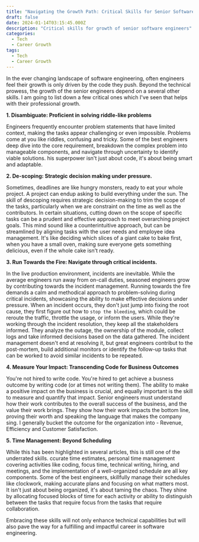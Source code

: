 ```yaml
---
title: "Navigating the Growth Path: Critical Skills for Senior Software Engineers"
draft: false
date: 2024-01-14T03:15:45.000Z
description: "Critical skills for growth of senior software engineers"
categories:
  - Tech
  - Career Growth
tags:
  - Tech
  - Career Growth
---
```


In the ever changing landscape of software engineering, often engineers feel their growth is only driven by the code they push. Beyond the technical prowess, the growth of the senior engineers depend on a several other skills. I am going to list down a few critical ones which I've seen that helps with their professional growth.

**1. Disambiguate: Proficient in solving riddle-like problems**

Engineers frequently encounter problem statements that have limited context, making the tasks appear challenging or even impossible. Problems come at you like riddles, confusing and tricky. Some of the best engineers deep dive into the core requirement, breakdown the complex problem into manageable components, and navigate through uncertainty to identify viable solutions. his superpower isn't just about code, it's about being smart and adaptable.

**2. De-scoping: Strategic decision making under pressure.**

Sometimes, deadlines are like hungry monsters, ready to eat your whole project. A project can endup asking to build everything under the sun. The skill of descoping requires strategic decision-making to trim the scope of the tasks, particularly when we are constraint on the time as well as the contributors. In certain situations, cutting down on the scope of specific tasks can be a prudent and effective approach to meet overarching project goals. This mind sound like a counterintuitive approach, but can be streamlined by aligning tasks with the user needs and employee idea management. It's like deciding which slices of a giant cake to bake first, when you have a small oven, making sure everyone gets something delicious, even if the whole cake isn't ready.

**3. Run Towards the Fire: Navigate through critical incidents.**

In the live production environment, incidents are inevitable. While the average engineers run away from on-call duties, seasoned engineers grow by contributing towards the incident management. Running towards the fire demands a calm and methodical approach to problem-solving during critical incidents, showcasing the ability to make effective decisions under pressure. When an incident occurs, they don't just jump into fixing the root cause, they first figure out how to `stop the bleeding`, which could be reroute the traffic, throttle the usage, or inform the users. While they're working through the incident resolution, they keep all the stakeholders informed. They analyze the outage, the ownership of the module, collect logs and take informed decisions based on the data gathered. The incident management doesn't end at resolving it, but great engineers contribut to the post-mortem, build additional monitors or identify the follow-up tasks that can be worked to avoid similar incidents to be repeated.

**4. Measure Your Impact: Transcending Code for Business Outcomes**

You're not hired to write code. You're hired to get achieve a busness outcome by writing code (or at times not writing them). The ability to make a positive impact on the business is crucial, and equally important is the skill to measure and quantify that impact. Senior engineers must understand how their work contributes to the overall success of the business, and the value their work brings. They show how their work impacts the bottom line, proving their worth and speaking the language that makes the company sing. I generally bucket the outcome for the organization into - Revenue, Efficiency and Customer Satisfaction.

**5. Time Management: Beyond Scheduling**

While this has been highlighted in several articles, this is still one of the underrated skills. ccurate time estimates, personal time management covering activities like coding, focus time, technical writing, hiring, and meetings, and the implementation of a well-organized schedule are all key components. Some of the best engineers, skillfully manage their schedules like clockwork, making accurate plans and focusing on what matters most. It isn't just about being organized, it's about taming the chaos. They shine by allocating focused blocks of time for each activity or ability to distinguish between the tasks that require focus from the tasks that require collaboration.

Embracing these skills will not only enhance technical capabilities but will also pave the way for a fulfilling and impactful career in software engineering.
